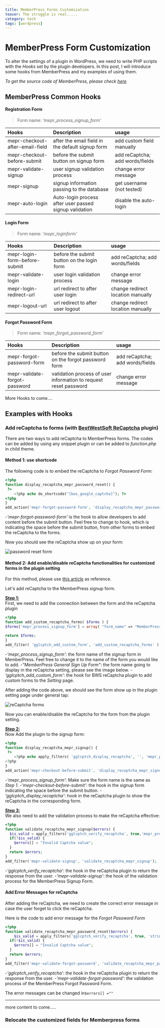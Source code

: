 ```yaml
---
title: MemberPress Forms Customization
teaser: The struggle is real.....
category: tech
tags: [wordpress]
---
```

# MemberPress Form Customization

To alter the settings of a plugin in WordPress, we need to write PHP scripts with the *Hooks* set by the plugin developers. In this post, I will introduce some hooks from MemberPress and my examples of using them.

*To get the source code of MemberPress, please check [here](https://github.com/wp-premium/memberpress-basic)*

## MemberPress Common Hooks

#### Registration Form
>Form name: *'mepr_process_signup_form'*

| Hooks      | Description | usage |
| :----    |    :----   | :---- |
| mepr-checkout-after-email-field | after the email field in the default signup form | add custom field manually |
| mepr-checkout-before-submit | before the submit button on signup form | add reCaptcha; add words/fields|
| mepr-validate-signup     | user signup validation process| change error message |
| mepr-signup| signup information passing to the database | get username (not tested) |
| mepr-auto-login | Auto-login process after user passed signup validation | disable the auto-login |

#### Login Form
>Form name: *'mepr_loginform'*

| **Hooks**      | **Description** | **usage** |
| :----     |    :----   | :---- |
| mepr-login-form-before-submit | before the submit button on the login form | add reCaptcha; add words/fields|
| mepr-validate-login | user login validation process | change error message |
| mepr-login-redirect-url | url redirect to after user login | change redirect location manually |
| mepr-logout-url | url redirect to after user logout | change redirect location manually |

#### Forgot Password Form
>Form name: *'mepr_forgot_password_form'*

| **Hooks**      | **Description** | **usage** |
| :----    |    :----  | :---- |
| mepr-forgot-password-form|before the submit button on the forgot password form | add reCaptcha; add words/fields|
| mepr-validate-forgot-password | validation process of user information to request reset password | change error message |


More Hooks to come....

## Examples with Hooks

### Add reCaptcha to forms (with [BestWestSoft ReCaptcha](https://nl.wordpress.org/plugins/google-captcha/) plugin)

There are two ways to add reCaptcha to MemberPress forms. The codes can be added by using any snippet plugin or can be added to *function.php* in child theme. 

#### Method 1: use shortcode

The following code is to embed the reCaptcha to *Forgot Password Form*:
```php
<?php
function display_recaptcha_mepr_password_reset() {
 ?>
	<?php echo do_shortcode("[bws_google_captcha]"); ?>
<?php
}
add_action('mepr-forgot-password-form', 'display_recaptcha_mepr_password_reset');
```

-*'mepr-forgot-password-form'* is the hook to allow developers to add content before the submit button. Feel free to change to hook, which is indicating the space before the submit button, from other forms to embed the reCaptcha to the forms.

Now you should see the reCaptcha show up on your form:

![password reset form](https://user-images.githubusercontent.com/41762593/84104965-eb16d080-a9e4-11ea-889a-a59bb7521e97.png)

#### Method 2: Add enable/disable reCaptcha functionalities for customized forms in the plugin setting

For this method, please use [this article](https://support.bestwebsoft.com/hc/en-us/articles/202352499-How-to-add-reCaptcha-plugin-to-a-custom-form-on-my-WordPress-website-) as reference. 

Let's add reCaptcha to the MemberPress signup form.

<ins>**Step 1:** </ins><br>
First, we need to add the connection between the form and the reCaptcha plugin

```php
<?php
function add_custom_recaptcha_forms( $forms ) {
$forms['mepr_process_signup_form'] = array( "form_name" => "MemberPress General Sign Up Form" );

return $forms;
}
add_filter( 'gglcptch_add_custom_form', 'add_custom_recaptcha_forms' );
```

-*'mepr_process_signup_form'*: the form name of the signup form in MemberPress. Feel free to change it to the name of the form you would like to add.
-*"MemberPress General Sign Up Form"*: the form name going to display in the reCaptcha setting, please see the image below.
-*'gglcptch_add_custom_form'*: the hook for BWS reCaptcha plugin to add custom forms to the *Setting* page.

After adding the code above, we should see the form show up in the plugin setting page under general tap:

![reCaptcha forms](https://user-images.githubusercontent.com/41762593/84105012-0d105300-a9e5-11ea-85f0-22669d9e416f.png)

Now you can enable/disable the reCaptcha for the form from the plugin setting.

<ins>**Step 2:** </ins><br>
Now Add the plugin to the signup form:

```php
<?php
function display_recaptcha_mepr_signup() {
 ?>
	<?php echo apply_filters( 'gglcptch_display_recaptcha', '', 'mepr_process_signup_form' ); ?>	
<?php
}
add_action('mepr-checkout-before-submit', 'display_recaptcha_mepr_signup');
```

-*'mepr_process_signup_form'*: Make sure the form name is the same as *Step 1*.
-*'mepr-checkout-before-submit'*: the hook in the signup form indicating the space before the submit button.
-*'gglcptch_display_recaptcha'*: hook in the reCaptcha plugin to show the reCaptcha in the corresponding form.

<ins>**Step 3:** </ins><br>
We also need to add the validation process to make the reCaptcha effective:

```php
<?php
function validate_recaptcha_mepr_signup($errors) {
  $is_valid = apply_filters('gglcptch_verify_recaptcha', true,'mepr_process_signup_form');
  if(!$is_valid) {
    $errors[] = "Invalid Captcha value";
  }
  return $errors;
}
add_filter('mepr-validate-signup', 'validate_recaptcha_mepr_signup');
```

-*'gglcptch_verify_recaptcha'*: the hook in the reCaptcha plugin to return the response from the user.
-*'mepr-validate-signup'*: the hook of the validation process for the MemberPress Signup Form.

#### Add Error Messages for reCaptcha

After adding the reCaptcha, we need to create the correct error message in case the user forget to click the reCaptcha.

Here is the code to add error message for the *Forgot Password Form*
```php
<?php
function validate_recaptcha_mepr_password_reset($errors) {
	$is_valid = apply_filters('gglcptch_verify_recaptcha', true, 'string', 'mepr-forgot-password-form');
  if(!$is_valid) {
    $errors[] = "Invalid Captcha value";
  }
  return $errors;
}
add_filter('mepr-validate-forgot-password', 'validate_recaptcha_mepr_password_reset');

```
-*'gglcptch_verify_recaptcha'*: the hook in the reCaptcha plugin to return the response from the user.
-*'mepr-validate-forgot-password'*: the validation process of the MemberPress Forgot Password Form.

The error messages can be changed in<code>$errors[] =""</code>


-------------------------------------------------------------

more content to come.....

### Relocate the customized fields for Memberpress forms
